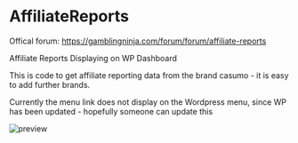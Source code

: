 # AffiliateReports

Offical forum: https://gamblingninja.com/forum/forum/affiliate-reports

Affiliate Reports Displaying on WP Dashboard

This is code to get affiliate reporting data from the brand casumo - it is easy to add further brands.

Currently the menu link does not display on the Wordpress menu, since WP has been updated - hopefully someone can update this

![preview](https://i.imgur.com/oxAYMyy.png)
